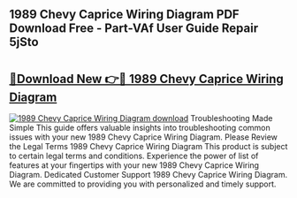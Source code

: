 ## 1989 Chevy Caprice Wiring Diagram PDF Download Free - Part-VAf User Guide Repair 5jSto

# <h2><a href="http://dfq432j.blite.top/?on=1989+Chevy+Caprice+Wiring+Diagram">🔗Download New 👉🔴 1989 Chevy Caprice Wiring Diagram</a></h2>

[![1989 Chevy Caprice Wiring Diagram download](https://i.imgur.com/lujVjoI.png)](http://dfq432j.blite.top/?on=1989+Chevy+Caprice+Wiring+Diagram)
Troubleshooting Made Simple This guide offers valuable insights into troubleshooting common issues with your new 1989 Chevy Caprice Wiring Diagram. Please Review the Legal Terms 1989 Chevy Caprice Wiring Diagram This product is subject to certain legal terms and conditions. Experience the power of list of features at your fingertips with your new 1989 Chevy Caprice Wiring Diagram. Dedicated Customer Support 1989 Chevy Caprice Wiring Diagram. We are committed to providing you with personalized and timely support.

